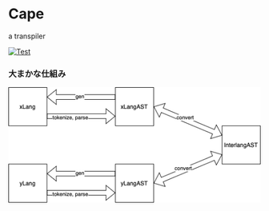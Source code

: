 # Cape
a transpiler

[![Test](https://github.com/x0y14/cape/actions/workflows/ci.yaml/badge.svg)](https://github.com/x0y14/cape/actions/workflows/ci.yaml)

### 大まかな仕組み
![how-does-it-work](docs/how-does-it-work.png)